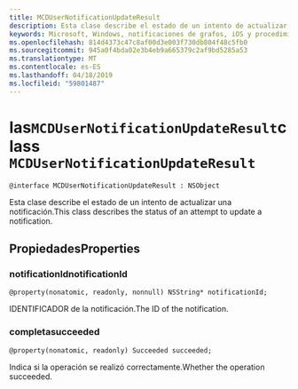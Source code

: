 ```yaml
---
title: MCDUserNotificationUpdateResult
description: Esta clase describe el estado de un intento de actualizar una notificación.
keywords: Microsoft, Windows, notificaciones de grafos, iOS y procedimientos de iPhone
ms.openlocfilehash: 814d4373c47c8af00d3e003f730db804f48c5fb0
ms.sourcegitcommit: 945a0f4bda02e3b4eb9a665379c2af9bd5285a53
ms.translationtype: MT
ms.contentlocale: es-ES
ms.lasthandoff: 04/18/2019
ms.locfileid: "59801487"
---
```

# <a name="class-mcdusernotificationupdateresult"></a><span data-ttu-id="d0805-104">las`MCDUserNotificationUpdateResult`</span><span class="sxs-lookup"><span data-stu-id="d0805-104">class `MCDUserNotificationUpdateResult`</span></span>

```
@interface MCDUserNotificationUpdateResult : NSObject
```

<span data-ttu-id="d0805-105">Esta clase describe el estado de un intento de actualizar una notificación.</span><span class="sxs-lookup"><span data-stu-id="d0805-105">This class describes the status of an attempt to update a notification.</span></span>

## <a name="properties"></a><span data-ttu-id="d0805-106">Propiedades</span><span class="sxs-lookup"><span data-stu-id="d0805-106">Properties</span></span>

### <a name="notificationid"></a><span data-ttu-id="d0805-107">notificationId</span><span class="sxs-lookup"><span data-stu-id="d0805-107">notificationId</span></span>
`@property(nonatomic, readonly, nonnull) NSString* notificationId;`

<span data-ttu-id="d0805-108">IDENTIFICADOR de la notificación.</span><span class="sxs-lookup"><span data-stu-id="d0805-108">The ID of the notification.</span></span>

### <a name="succeeded"></a><span data-ttu-id="d0805-109">completa</span><span class="sxs-lookup"><span data-stu-id="d0805-109">succeeded</span></span>
`@property(nonatomic, readonly) Succeeded succeeded;`

<span data-ttu-id="d0805-110">Indica si la operación se realizó correctamente.</span><span class="sxs-lookup"><span data-stu-id="d0805-110">Whether the operation succeeded.</span></span> 